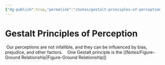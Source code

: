 ```yaml
---
{"dg-publish":true,"permalink":"/notes/gestalt-principles-of-perception/"}
---
```


# Gestalt Principles of Perception

 Our perceptions are not infallible, and they can be influenced by bias, prejudice, and other factors.
 
 One Gestalt principle is the [[Notes/Figure-Ground Relationship\|Figure-Ground Relationship]]

  